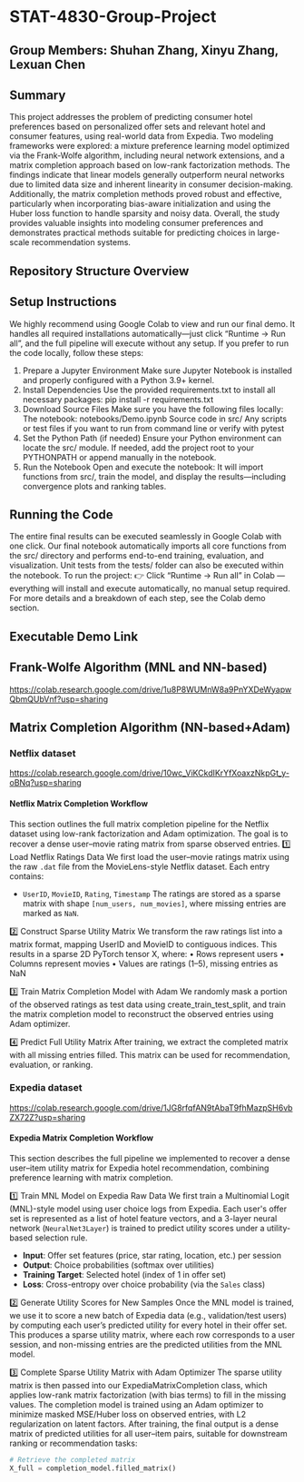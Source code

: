 # STAT-4830-Group-Project
## Group Members: Shuhan Zhang, Xinyu Zhang, Lexuan Chen

## Summary
This project addresses the problem of predicting consumer hotel preferences based on personalized offer sets and relevant hotel and consumer features, using real-world data from Expedia. Two modeling frameworks were explored: a mixture preference learning model optimized via the Frank-Wolfe algorithm, including neural network extensions, and a matrix completion approach based on low-rank factorization methods. The findings indicate that linear models generally outperform neural networks due to limited data size and inherent linearity in consumer decision-making. Additionally, the matrix completion methods proved robust and effective, particularly when incorporating bias-aware initialization and using the Huber loss function to handle sparsity and noisy data. Overall, the study provides valuable insights into modeling consumer preferences and demonstrates practical methods suitable for predicting choices in large-scale recommendation systems.

## Repository Structure Overview

## Setup Instructions
We highly recommend using Google Colab to view and run our final demo. It handles all required installations automatically—just click “Runtime → Run all”, and the full pipeline will execute without any setup.
If you prefer to run the code locally, follow these steps:
1. Prepare a Jupyter Environment
Make sure Jupyter Notebook is installed and properly configured with a Python 3.9+ kernel.
2. Install Dependencies
Use the provided requirements.txt to install all necessary packages:
pip install -r requirements.txt
3. Download Source Files
Make sure you have the following files locally:
The notebook: notebooks/Demo.ipynb
Source code in src/
Any scripts or test files if you want to run from command line or verify with pytest
4. Set the Python Path (if needed)
Ensure your Python environment can locate the src/ module. If needed, add the project root to your PYTHONPATH or append manually in the notebook.
5. Run the Notebook
Open and execute the notebook:
It will import functions from src/, train the model, and display the results—including convergence plots and ranking tables.

## Running the Code
The entire final results can be executed seamlessly in Google Colab with one click.
Our final notebook automatically imports all core functions from the src/ directory and performs end-to-end training, evaluation, and visualization. Unit tests from the tests/ folder can also be executed within the notebook. 
To run the project: 👉 Click “Runtime → Run all” in Colab — everything will install and execute automatically, no manual setup required.
For more details and a breakdown of each step, see the Colab demo section.

## Executable Demo Link

## Frank-Wolfe Algorithm (MNL and NN-based)
https://colab.research.google.com/drive/1u8P8WUMnW8a9PnYXDeWyapwQbmQUbVnf?usp=sharing

## Matrix Completion Algorithm (NN-based+Adam)

### Netflix dataset
https://colab.research.google.com/drive/10wc_ViKCkdIKrYfXoaxzNkpGt_y-oBNq?usp=sharing

#### Netflix Matrix Completion Workflow
This section outlines the full matrix completion pipeline for the Netflix dataset using low-rank factorization and Adam optimization. The goal is to recover a dense user–movie rating matrix from sparse observed entries.
1️⃣ Load Netflix Ratings Data
We first load the user–movie ratings matrix using the raw `.dat` file from the MovieLens-style Netflix dataset. Each entry contains:
- `UserID`, `MovieID`, `Rating`, `Timestamp`
The ratings are stored as a sparse matrix with shape `[num_users, num_movies]`, where missing entries are marked as `NaN`.

2️⃣ Construct Sparse Utility Matrix
We transform the raw ratings list into a matrix format, mapping UserID and MovieID to contiguous indices. This results in a sparse 2D PyTorch tensor X, where:
	•	Rows represent users
	•	Columns represent movies
	•	Values are ratings (1–5), missing entries as NaN

3️⃣ Train Matrix Completion Model with Adam
We randomly mask a portion of the observed ratings as test data using create_train_test_split, and train the matrix completion model to reconstruct the observed entries using Adam optimizer.

4️⃣ Predict Full Utility Matrix
After training, we extract the completed matrix with all missing entries filled. This matrix can be used for recommendation, evaluation, or ranking.


### Expedia dataset
https://colab.research.google.com/drive/1JG8rfqfAN9tAbaT9fhMazpSH6vbZX72Z?usp=sharing

#### Expedia Matrix Completion Workflow
This section describes the full pipeline we implemented to recover a dense user–item utility matrix for Expedia hotel recommendation, combining preference learning with matrix completion.

 1️⃣ Train MNL Model on Expedia Raw Data
We first train a Multinomial Logit (MNL)-style model using user choice logs from Expedia. Each user's offer set is represented as a list of hotel feature vectors, and a 3-layer neural network (`NeuralNet3Layer`) is trained to predict utility scores under a utility-based selection rule.

- **Input**: Offer set features (price, star rating, location, etc.) per session  
- **Output**: Choice probabilities (softmax over utilities)  
- **Training Target**: Selected hotel (index of 1 in offer set)  
- **Loss**: Cross-entropy over choice probability (via the `Sales` class)

2️⃣ Generate Utility Scores for New Samples
Once the MNL model is trained, we use it to score a new batch of Expedia data (e.g., validation/test users) by computing each user’s predicted utility for every hotel in their offer set.
This produces a sparse utility matrix, where each row corresponds to a user session, and non-missing entries are the predicted utilities from the MNL model.

3️⃣ Complete Sparse Utility Matrix with Adam Optimizer
The sparse utility matrix is then passed into our ExpediaMatrixCompletion class, which applies low-rank matrix factorization (with bias terms) to fill in the missing values.
The completion model is trained using an Adam optimizer to minimize masked MSE/Huber loss on observed entries, with L2 regularization on latent factors.
After training, the final output is a dense matrix of predicted utilities for all user–item pairs, suitable for downstream ranking or recommendation tasks:
```python
# Retrieve the completed matrix
X_full = completion_model.filled_matrix()
```
